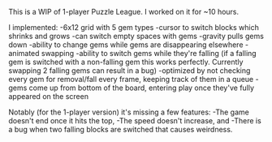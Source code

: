 This is a WIP of 1-player Puzzle League.
I worked on it for ~10 hours.

I implemented:
-6x12 grid with 5 gem types
-cursor to switch blocks which shrinks and grows
-can switch empty spaces with gems
-gravity pulls gems down
-ability to change gems while gems are disappearing elsewhere
-animated swapping
-ability to switch gems while they're falling (if a falling gem is switched with a non-falling gem this works perfectly. Currently swapping 2 falling gems can result in a bug)
-optimized by not checking every gem for removal/fall every frame, keeping track of them in a queue
-gems come up from bottom of the board, entering play once they've fully appeared on the screen

Notably (for the 1-player version) it's missing a few features:
-The game doesn't end once it hits the top,
-The speed doesn't increase, and
-There is a bug when two falling blocks are switched that causes weirdness.
